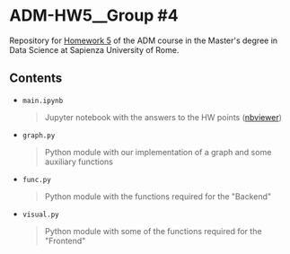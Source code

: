 # ADM-HW5__Group #4

Repository for [Homework 5](https://github.com/lucamaiano/ADM/tree/master/2021/Homework_5) of the ADM course in the Master's degree in Data Science at Sapienza University of Rome.

## Contents
- `main.ipynb`
   > Jupyter notebook with the answers to the HW points ([nbviewer](http://nbviewer.org/github/gmontill/ADM-HW5/blob/main/main.ipynb))
- `graph.py`
   > Python module with our implementation of a graph and some auxiliary functions
- `func.py`
   > Python module with the functions required for the "Backend" 
- `visual.py`
   > Python module with some of the functions required for the "Frontend"
